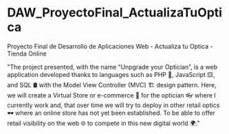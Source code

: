 # DAW_ProyectoFinal_ActualizaTuOptica
Proyecto Final de Desarrollo de Aplicaciones Web - Actualiza tu Optica - Tienda Online

"The project presented, with the name “Unpgrade your Optician”, is a web application developed thanks to languages such as PHP 🐘, JavaScript 🟨, and SQL 🛢️
 with the Model View Controller (MVC) 🏗️ design pattern. Here, we will create a Virtual Store or e-commerce 🛒 for the optician 👓 where I currently work and,
 that over time we will try to deploy in other retail optics 🕶️ where an online store has not yet been established. To be able to offer retail visibility on the web 🌐
 to compete in this new digital world 🌍."
